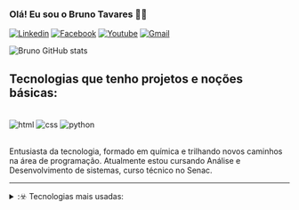 ### Olá! Eu sou o Bruno Tavares 🖐🏻

[![Linkedin](https://img.shields.io/badge/LinkedIn-0077B5?style=for-the-badge&logo=linkedin&logoColor=white)](https://www.linkedin.com/in/bruno-tavares-a95490173/)
[![Facebook](https://img.shields.io/badge/Facebook-1877F2?style=for-the-badge&logo=facebook&logoColor=white)](https://www.facebook.com/bruno.tavares616/)
[![Youtube](https://img.shields.io/badge/YouTube-FF0000?style=for-the-badge&logo=youtube&logoColor=white)](https://www.youtube.com/c/LoneWalker59/)
[![Gmail](https://img.shields.io/badge/Gmail-D14836?style=for-the-badge&logo=gmail&logoColor=white)](mailto:lonewalker59@gmail.com)

![Bruno GitHub stats](https://github-readme-stats.vercel.app/api?username=LoneWalker59&show_icons=true&theme=radical)

## Tecnologias que tenho projetos e noções básicas:

<div style="display: inline_block"><br/>
  <img align="center" alt="html" src="https://img.shields.io/badge/HTML-239120?style=for-the-badge&logo=html5&logoColor=white" />
  <img align="center" alt="css" src="https://img.shields.io/badge/CSS-239120?&style=for-the-badge&logo=css3&logoColor=white" />
  <img align="center" alt="python" src="https://img.shields.io/badge/Python-3776AB?style=for-the-badge&logo=python&logoColor=white" />
  </div><br/>
  
  Entusiasta da tecnologia, formado em química e trilhando novos caminhos na área de programação. Atualmente estou cursando Análise e Desenvolvimento de sistemas, curso técnico no Senac.

<hr>
<details>
  <summary>:☣️ Tecnologias mais usadas:</summary>

[![Tecnologias](https://github-readme-stats.vercel.app/api/top-langs/?username=LoneWalker59&layout=compact)](https://github.com/anuraghazra/github-readme-stats)
</details>

